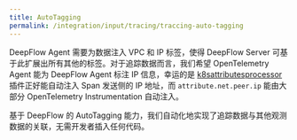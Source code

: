 ```yaml
---
title: AutoTagging
permalink: /integration/input/tracing/traccing-auto-tagging
---
```


DeepFlow Agent 需要为数据注入 VPC 和 IP 标签，使得 DeepFlow Server 可基于此扩展出所有其他的标签。对于追踪数据而言，我们希望 OpenTelemetry Agent 能为 DeepFlow Agent 标注 IP 信息，幸运的是 [k8sattributesprocessor](https://pkg.go.dev/github.com/open-telemetry/opentelemetry-collector-contrib/processor/k8sattributesprocessor#section-readme) 插件正好能自动注入 Span 发送侧的 IP 地址，而 `attribute.net.peer.ip` 能由大部分 OpenTelemetry Instrumentation 自动注入。

基于 DeepFlow 的 AutoTagging 能力，我们自动化地实现了追踪数据与其他观测数据的关联，无需开发者插入任何代码。

